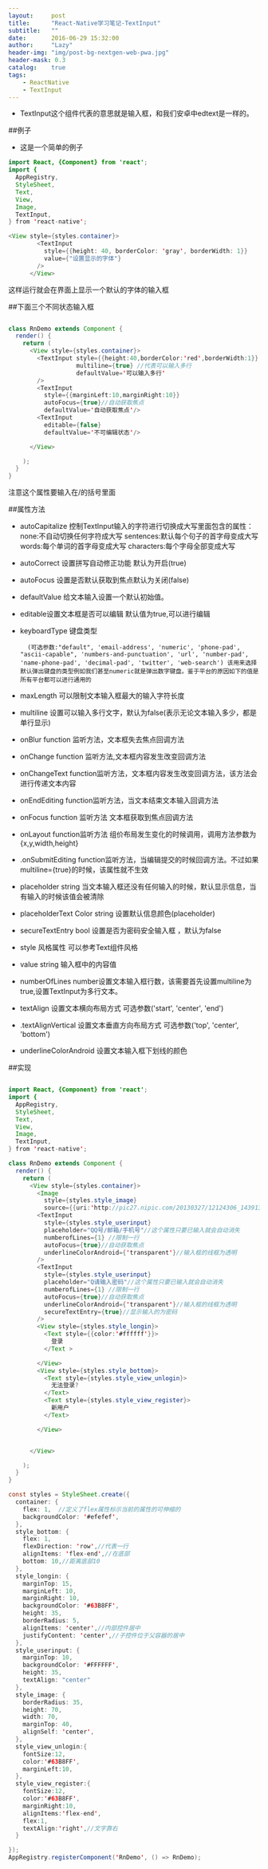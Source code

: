 ```yaml
---
layout:     post
title:      "React-Native学习笔记-TextInput"
subtitle:   ""
date:       2016-06-29 15:32:00
author:     "Lazy"
header-img: "img/post-bg-nextgen-web-pwa.jpg"
header-mask: 0.3
catalog:    true
tags:
    - ReactNative
    - TextInput
---
```





- TextInput这个组件代表的意思就是输入框，和我们安卓中edtext是一样的。


##例子
- 这是一个简单的例子



```java
import React, {Component} from 'react';
import {
  AppRegistry,
  StyleSheet,
  Text,
  View,
  Image,
  TextInput,
} from 'react-native';

<View style={styles.container}>
        <TextInput
          style={{height: 40, borderColor: 'gray', borderWidth: 1}}
          value={"设置显示的字体"}
        />
      </View>

```

这样运行就会在界面上显示一个默认的字体的输入框



##下面三个不同状态输入框



```java

class RnDemo extends Component {
  render() {
    return (
      <View style={styles.container}>
        <TextInput style={{height:40,borderColor:'red',borderWidth:1}}
                   multiline={true} //代表可以输入多行
                   defaultValue='可以输入多行'
        />
        <TextInput
          style={{marginLeft:10,marginRight:10}}
          autoFocus={true}//自动获取焦点
          defaultValue='自动获取焦点'/>
        <TextInput
          editable={false}
          defaultValue='不可编辑状态'/>

      </View>

    );
  }
}

```


注意这个属性要输入在/的括号里面



##属性方法



- autoCapitalize  控制TextInput输入的字符进行切换成大写里面包含的属性：
        none:不自动切换任何字符成大写
        sentences:默认每个句子的首字母变成大写
        words:每个单词的首字母变成大写
        characters:每个字母全部变成大写





- autoCorrect  设置拼写自动修正功能 默认为开启(true)
- autoFocus 设置是否默认获取到焦点默认为关闭(false)
- defaultValue  给文本输入设置一个默认初始值。
- editable设置文本框是否可以编辑 默认值为true,可以进行编辑
- keyboardType  键盘类型


        (可选参数:"default", 'email-address', 'numeric', 'phone-pad', "ascii-capable", 'numbers-and-punctuation', 'url', 'number-pad', 'name-phone-pad', 'decimal-pad', 'twitter', 'web-search') 该用来选择默认弹出键盘的类型例如我们甚至numeric就是弹出数字键盘。鉴于平台的原因如下的值是所有平台都可以进行通用的

- maxLength  可以限制文本输入框最大的输入字符长度
- multiline  设置可以输入多行文字，默认为false(表示无论文本输入多少，都是单行显示)
- onBlur  function 监听方法，文本框失去焦点回调方法
- onChange function 监听方法,文本框内容发生改变回调方法
- onChangeText  function监听方法，文本框内容发生改变回调方法，该方法会进行传递文本内容
- onEndEditing  function监听方法，当文本结束文本输入回调方法
- onFocus  function 监听方法  文本框获取到焦点回调方法
- onLayout  function监听方法  组价布局发生变化的时候调用，调用方法参数为 {x,y,width,height}
- .onSubmitEditing function监听方法，当编辑提交的时候回调方法。不过如果multiline={true}的时候，该属性就不生效
- placeholder string 当文本输入框还没有任何输入的时候，默认显示信息，当有输入的时候该值会被清除
- placeholderText Color  string 设置默认信息颜色(placeholder)
- secureTextEntry  bool 设置是否为密码安全输入框 ，默认为false
- style 风格属性  可以参考Text组件风格
- value  string 输入框中的内容值
- numberOfLines number设置文本输入框行数，该需要首先设置multiline为true,设置TextInput为多行文本。
- textAlign 设置文本横向布局方式 可选参数('start', 'center', 'end')
- .textAlignVertical 设置文本垂直方向布局方式 可选参数('top', 'center', 'bottom')
- underlineColorAndroid  设置文本输入框下划线的颜色



##实现



```java

import React, {Component} from 'react';
import {
  AppRegistry,
  StyleSheet,
  Text,
  View,
  Image,
  TextInput,
} from 'react-native';

class RnDemo extends Component {
  render() {
    return (
      <View style={styles.container}>
        <Image
          style={styles.style_image}
          source={{uri:'http://pic27.nipic.com/20130327/12124306_143913492166_2.jpg'}}/>
        <TextInput
          style={styles.style_userinput}
          placeholder="QQ号/邮箱/手机号"//这个属性只要已输入就会自动消失
          numberofLines={1} //限制一行
          autoFocus={true}//自动获取焦点
          underlineColorAndroid={'transparent'}//输入框的线框为透明
        />
        <TextInput
          style={styles.style_userinput}
          placeholder="Q请输入密码"//这个属性只要已输入就会自动消失
          numberofLines={1} //限制一行
          autoFocus={true}//自动获取焦点
          underlineColorAndroid={'transparent'}//输入框的线框为透明
          secureTextEntry={true}//显示输入的为密码
        />
        <View style={styles.style_longin}>
          <Text style={{color:'#ffffff'}}>
            登录
          </Text >

        </View>
        <View style={styles.style_bottom}>
          <Text style={styles.style_view_unlogin}>
            无法登录?
          </Text>
          <Text style={styles.style_view_register}>
            新用户
          </Text>

        </View>


      </View>

    );
  }
}

const styles = StyleSheet.create({
  container: {
    flex: 1,  //定义了flex属性标示当前的属性的可伸缩的
    backgroundColor: '#efefef',
  },
  style_bottom: {
    flex: 1,
    flexDirection: 'row',//代表一行
    alignItems: 'flex-end',//在底部
    bottom: 10,//距离底部10
  },
  style_longin: {
    marginTop: 15,
    marginLeft: 10,
    marginRight: 10,
    backgroundColor: '#63B8FF',
    height: 35,
    borderRadius: 5,
    alignItems: 'center',//内部控件居中
    justifyContent: 'center',//子控件位于父容器的居中
  },
  style_userinput: {
    marginTop: 10,
    backgroundColor: '#FFFFFF',
    height: 35,
    textAlign: "center"
  },
  style_image: {
    borderRadius: 35,
    height: 70,
    width: 70,
    marginTop: 40,
    alignSelf: 'center',
  },
  style_view_unlogin:{
    fontSize:12,
    color:'#63B8FF',
    marginLeft:10,
  },
  style_view_register:{
    fontSize:12,
    color:'#63B8FF',
    marginRight:10,
    alignItems:'flex-end',
    flex:1,
    textAlign:'right',//文字靠右
  }

});
AppRegistry.registerComponent('RnDemo', () => RnDemo);

```
